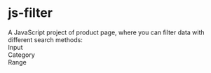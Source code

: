 # js-filter
A JavaScript project of product page, where you can filter data with different search methods:
</br>
Input
</br>
Category
</br>
Range
